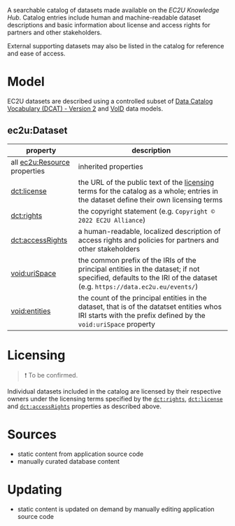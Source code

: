 A searchable catalog of datasets made available on the *EC2U
Knowledge Hub*. Catalog entries include human and machine-readable dataset descriptions and basic information about
license and access rights for partners and other stakeholders.

External supporting datasets may also be listed in the catalog for reference and ease of access.

# Model

EC2U datasets are described using a controlled subset
of [Data Catalog Vocabulary (DCAT) - Version 2](https://www.w3.org/TR/vocab-dcat-2/)
and  [VoID](https://www.w3.org/TR/void/) data models.

## ec2u:Dataset

| property                                                                                | description                                                  |
|-----------------------------------------------------------------------------------------| ------------------------------------------------------------ |
| all [ec2u:Resource](/datasets/resources) properties                                     | inherited properties                                         |
| [dct:license](https://www.w3.org/TR/vocab-dcat-2/#Property:resource_license)            | the URL of the public text of the [licensing](../policies/licensing.md) terms for the catalog as a whole; entries in the dataset define their own licensing terms |
| [dct:rights](https://www.w3.org/TR/vocab-dcat-2/#Property:resource_rights)              | the copyright statement (e.g. `Copyright © 2022 EC2U Alliance`) |
| [dct:accessRights](https://www.w3.org/TR/vocab-dcat-2/#Property:resource_access_rights) | a human-readable, localized description of access rights and policies for partners and other stakeholders |
| [void:uriSpace](https://www.w3.org/TR/void/#pattern)                                    | the common prefix of the IRIs of the principal entities in the dataset; if not specified, defaults to the IRI of the dataset (e.g. `https://data.ec2u.eu/events/`) |
| [void:entities](https://www.w3.org/TR/void/#statistics)                                 | the count of the principal entities in the dataset, that is of the datatset entities whos IRI starts with the prefix defined by the `void:uriSpace` property |

# Licensing

> ❗️ To be confirmed.

Individual datasets included in the catalog are licensed by their respective owners under the licensing terms specified
by the [`dct:rights`](https://www.w3.org/TR/vocab-dcat-2/#Property:resource_rights), [`dct:license`](https://www.w3.org/TR/vocab-dcat-2/#Property:resource_license)
and [`dct:accessRights`](https://www.w3.org/TR/vocab-dcat-2/#Property:resource_access_rights) properties as described
above.

# Sources

* static content from application source code
* manually curated database content

# Updating

* static content is updated on demand by manually editing application source code
